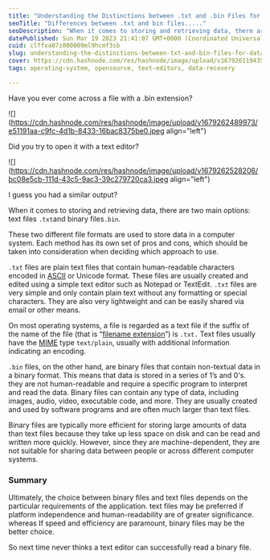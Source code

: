 ```yaml
---
title: "Understanding the Distinctions between .txt and .bin Files for Data Storage and Retrieval"
seoTitle: "Differences between .txt and bin files....."
seoDescription: "When it comes to storing and retrieving data, there are two main options: text files .txt and binary files.bin......."
datePublished: Sun Mar 19 2023 21:41:07 GMT+0000 (Coordinated Universal Time)
cuid: clffxa07z000009ml9hcmf3sb
slug: understanding-the-distinctions-between-txt-and-bin-files-for-data-storage-and-retrieval
cover: https://cdn.hashnode.com/res/hashnode/image/upload/v1679261194359/c25c9466-199b-4998-9943-b58bc6915971.png
tags: operating-system, opensource, text-editors, data-recovery

---
```


Have you ever come across a file with a .bin extension?

![](https://cdn.hashnode.com/res/hashnode/image/upload/v1679262489973/e51191aa-c9fc-4d1b-8433-16bac8375be0.jpeg align="left")

Did you try to open it with a text editor?

![](https://cdn.hashnode.com/res/hashnode/image/upload/v1679262528206/bc08e5cb-111d-43c5-9ac3-39c279720ca3.jpeg align="left")

I guess you had a similar output?

When it comes to storing and retrieving data, there are two main options: text files `.txt`and binary files`.bin`.

These two different file formats are used to store data in a computer system. Each method has its own set of pros and cons, which should be taken into consideration when deciding which approach to use.

`.txt` files are plain text files that contain human-readable characters encoded in [ASCII](https://en.wikipedia.org/wiki/ASCII) or Unicode format. These files are usually created and edited using a simple text editor such as Notepad or TextEdit. `.txt` files are very simple and only contain plain text without any formatting or special characters. They are also very lightweight and can be easily shared via email or other means.

On most operating systems, a file is regarded as a text file if the suffix of the name of the file (that is “[filename extension](https://en.wikipedia.org/wiki/Filename_extension)”) is `.txt.` Text files usually have the [MIME](https://en.wikipedia.org/wiki/MIME) type `text/plain`, usually with additional information indicating an encoding.

`.bin` files, on the other hand, are binary files that contain non-textual data in a binary format. This means that data is stored in a series of 1’s and 0's. they are not human-readable and require a specific program to interpret and read the data. Binary files can contain any type of data, including images, audio, video, executable code, and more. They are usually created and used by software programs and are often much larger than text files.

Binary files are typically more efficient for storing large amounts of data than text files because they take up less space on disk and can be read and written more quickly. However, since they are machine-dependent, they are not suitable for sharing data between people or across different computer systems. <br>

### **Summary**

Ultimately, the choice between binary files and text files depends on the particular requirements of the application. text files may be preferred if platform independence and human-readability are of greater significance. whereas If speed and efficiency are paramount, binary files may be the better choice.

So next time never thinks a text editor can successfully read a binary file.
